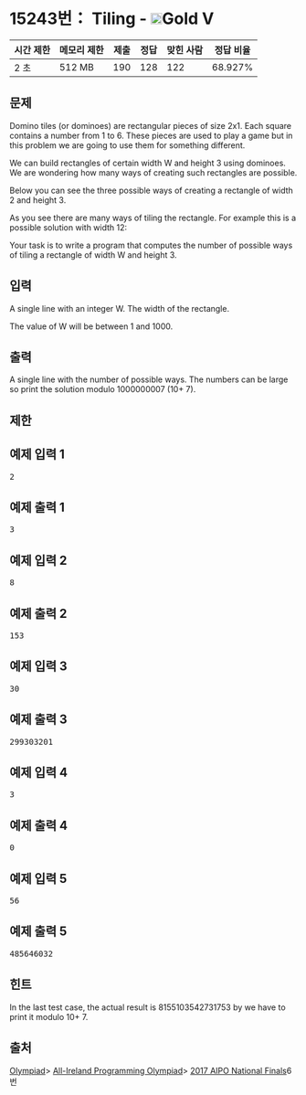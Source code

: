 # 15243번： Tiling - <img src="https://static.solved.ac/tier_small/11.svg" style="height:20px" />Gold V


| 시간 제한 | 메모리 제한 | 제출 | 정답 | 맞힌 사람 | 정답 비율 |
| --- | --- | --- | --- | --- | --- |
| 2 초 | 512 MB | 190 | 128 | 122 | 68.927% |


## 문제


Domino tiles (or dominoes) are rectangular pieces of size 2x1. Each square contains a number from 1 to 6. These pieces are used to play a game but in this problem we are going to use them for something different.

We can build rectangles of certain width W and height 3 using dominoes. We are wondering how many ways of creating such rectangles are possible.

Below you can see the three possible ways of creating a rectangle of width 2 and height 3.


As you see there are many ways of tiling the rectangle. For example this is a possible solution with width 12:


Your task is to write a program that computes the number of possible ways of tiling a rectangle of width W and height 3.




## 입력


A single line with an integer W. The width of the rectangle.

The value of W will be between 1 and 1000.




## 출력


A single line with the number of possible ways. The numbers can be large so print the solution modulo 1000000007 (10+ 7).



## 제한




## 예제 입력 1


<pre>2
</pre>


## 예제 출력 1


<pre>3
</pre>




## 예제 입력 2


<pre>8
</pre>


## 예제 출력 2


<pre>153
</pre>




## 예제 입력 3


<pre>30
</pre>


## 예제 출력 3


<pre>299303201
</pre>




## 예제 입력 4


<pre>3
</pre>


## 예제 출력 4


<pre>0
</pre>




## 예제 입력 5


<pre>56
</pre>


## 예제 출력 5


<pre>485646032
</pre>




## 힌트


In the last test case, the actual result is 8155103542731753 by we have to print it modulo 10+ 7.




## 출처


[Olympiad](/category/2)> [All-Ireland Programming Olympiad](/category/356)> [2017 AIPO National Finals](/category/detail/1805)6번




